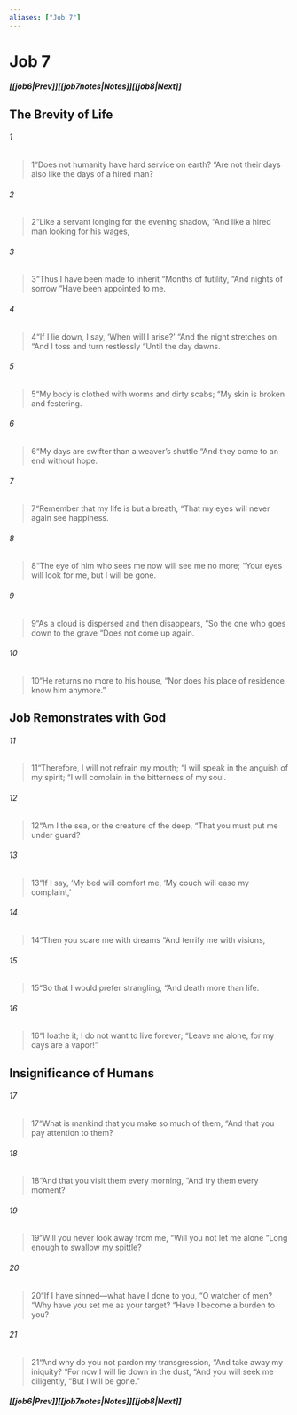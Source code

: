 ```yaml
---
aliases: ["Job 7"]
---
```

# Job 7
##### <span class=arrow-left></span>[[job6|Prev]]<span class=navigation-separator></span>[[job7notes|Notes]]<span class=navigation-separator></span>[[job8|Next]]<span class=arrow-right></span>
## The Brevity of Life
###### 1
><span class=verse-first-poetry>1</span><span class=poetry-quote-double>“</span>Does not humanity have hard service on earth?
><span class=poetry-quote-double>“</span>Are not their days also like the days of a hired man?
###### 2
><span class=verse-body-poetry>2</span><span class=poetry-quote-double>“</span>Like a servant longing for the evening shadow,
><span class=poetry-quote-double>“</span>And like a hired man looking for his wages,
###### 3
><span class=verse-body-poetry>3</span><span class=poetry-quote-double>“</span>Thus I have been made to inherit
><span class=poetry-quote-double>“</span>Months of futility,
><span class=poetry-quote-double>“</span>And nights of sorrow
><span class=poetry-quote-double>“</span>Have been appointed to me.
###### 4
><span class=verse-body-poetry>4</span><span class=poetry-quote-double>“</span>If I lie down, I say, ‘When will I arise?’
><span class=poetry-quote-double>“</span>And the night stretches on
><span class=poetry-quote-double>“</span>And I toss and turn restlessly
><span class=poetry-quote-double>“</span>Until the day dawns.
###### 5
><span class=verse-body-poetry>5</span><span class=poetry-quote-double>“</span>My body is clothed with worms and dirty scabs;
><span class=poetry-quote-double>“</span>My skin is broken and festering.
###### 6
><span class=verse-body-poetry>6</span><span class=poetry-quote-double>“</span>My days are swifter than a weaver’s shuttle
><span class=poetry-quote-double>“</span>And they come to an end without hope.
<div class=paragraph-break></div>

###### 7
><span class=verse-first-poetry>7</span><span class=poetry-quote-double>“</span>Remember that my life is but a breath,
><span class=poetry-quote-double>“</span>That my eyes will never again see happiness.
###### 8
><span class=verse-body-poetry>8</span><span class=poetry-quote-double>“</span>The eye of him who sees me now will see me no more;
><span class=poetry-quote-double>“</span>Your eyes will look for me, but I will be gone.
###### 9
><span class=verse-body-poetry>9</span><span class=poetry-quote-double>“</span>As a cloud is dispersed and then disappears,
><span class=poetry-quote-double>“</span>So the one who goes down to the grave
><span class=poetry-quote-double>“</span>Does not come up again.
###### 10
><span class=verse-body-poetry>10</span><span class=poetry-quote-double>“</span>He returns no more to his house,
><span class=poetry-quote-double>“</span>Nor does his place of residence know him anymore.”
## Job Remonstrates with God
###### 11
><span class=verse-first-poetry>11</span><span class=poetry-quote-double>“</span>Therefore, I will not refrain my mouth;
><span class=poetry-quote-double>“</span>I will speak in the anguish of my spirit;
><span class=poetry-quote-double>“</span>I will complain in the bitterness of my soul.
###### 12
><span class=verse-body-poetry>12</span><span class=poetry-quote-double>“</span>Am I the sea, or the creature of the deep,
><span class=poetry-quote-double>“</span>That you must put me under guard?
###### 13
><span class=verse-body-poetry>13</span><span class=poetry-quote-double>“</span>If I say, ‘My bed will comfort me,
><span class=poetry-quote-single>‘</span>My couch will ease my complaint,’
###### 14
><span class=verse-body-poetry>14</span><span class=poetry-quote-double>“</span>Then you scare me with dreams
><span class=poetry-quote-double>“</span>And terrify me with visions,
###### 15
><span class=verse-body-poetry>15</span><span class=poetry-quote-double>“</span>So that I would prefer strangling,
><span class=poetry-quote-double>“</span>And death more than life.
###### 16
><span class=verse-body-poetry>16</span><span class=poetry-quote-double>“</span>I loathe it; I do not want to live forever;
><span class=poetry-quote-double>“</span>Leave me alone, for my days are a vapor!”
## Insignificance of Humans
###### 17
><span class=verse-body-poetry>17</span><span class=poetry-quote-double>“</span>What is mankind that you make so much of them,
><span class=poetry-quote-double>“</span>And that you pay attention to them?
###### 18
><span class=verse-body-poetry>18</span><span class=poetry-quote-double>“</span>And that you visit them every morning,
><span class=poetry-quote-double>“</span>And try them every moment?
###### 19
><span class=verse-body-poetry>19</span><span class=poetry-quote-double>“</span>Will you never look away from me,
><span class=poetry-quote-double>“</span>Will you not let me alone
><span class=poetry-quote-double>“</span>Long enough to swallow my spittle?
###### 20
><span class=verse-body-poetry>20</span><span class=poetry-quote-double>“</span>If I have sinned—what have I done to you,
><span class=poetry-quote-double>“</span>O watcher of men?
><span class=poetry-quote-double>“</span>Why have you set me as your target?
><span class=poetry-quote-double>“</span>Have I become a burden to you?
###### 21
><span class=verse-body-poetry>21</span><span class=poetry-quote-double>“</span>And why do you not pardon my transgression,
><span class=poetry-quote-double>“</span>And take away my iniquity?
><span class=poetry-quote-double>“</span>For now I will lie down in the dust,
><span class=poetry-quote-double>“</span>And you will seek me diligently,
><span class=poetry-quote-double>“</span>But I will be gone.”
##### <span class=arrow-left></span>[[job6|Prev]]<span class=navigation-separator></span>[[job7notes|Notes]]<span class=navigation-separator></span>[[job8|Next]]<span class=arrow-right></span>